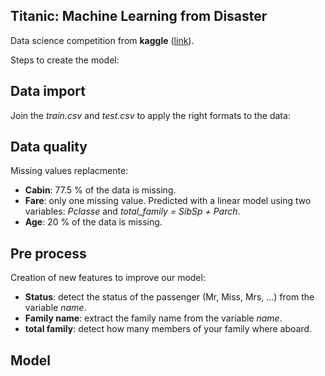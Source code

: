 ## Titanic: Machine Learning from Disaster

Data science competition from **kaggle** ([link](https://www.kaggle.com/c/titanic)).

Steps to create the model:

Data import
-----------
Join the *train.csv* and *test.csv* to apply the right  formats to the data: 

Data quality
------------
Missing values replacmente: 

* **Cabin**: 77.5 % of the data is missing. 
* **Fare**: only one missing value. Predicted with a linear model using two variables: *Pclasse* and *total_family = SibSp + Parch*.
* **Age**: 20 % of the data is missing. 

Pre process
-----------
Creation of new features to improve our model: 

* **Status**: detect the status of the passenger (Mr, Miss, Mrs, ...) from the variable *name*.
* **Family name**: extract the family name from the variable *name*.
* **total family**: detect how many members of your family where aboard. 

Model
-----
